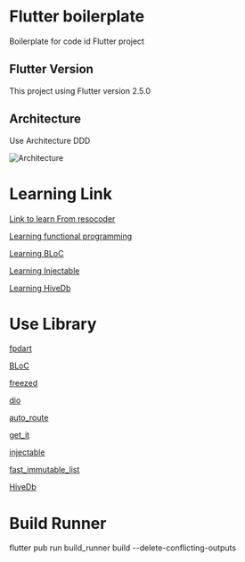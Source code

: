 # Flutter boilerplate

Boilerplate for code id Flutter project

## Flutter Version
This project using Flutter version 2.5.0

## Architecture

Use Architecture DDD

![Architecture](https://resocoder.com/wp-content/uploads/2020/03/DDD-Flutter-Diagram-v3.svg)

# Learning Link

[Link to learn From resocoder](https://resocoder.com/2020/03/09/flutter-firebase-ddd-course-1-domain-driven-design-principles/)


[Learning functional programming](https://www.sandromaglione.com/)

[Learning BLoC](https://bloclibrary.dev/#/)

[Learning Injectable](https://resocoder.com/2020/02/04/injectable-flutter-dart-equivalent-to-dagger-angular-dependency-injection/)

[Learning HiveDb](https://docs.hivedb.dev/#/)


# Use Library

[fpdart](https://pub.dev/packages/fpdart)

[BLoC](https://pub.dev/packages/flutter_bloc)

[freezed](https://pub.dev/packages/freezed)

[dio](https://pub.dev/packages/dio)

[auto_route](https://pub.dev/packages/auto_route)

[get_it](https://pub.dev/packages/get_it)

[injectable](https://pub.dev/packages/injectable)

[fast_immutable_list](https://pub.dev/packages/fast_immutable_collections)

[HiveDb](https://pub.dev/packages/hive)


# Build Runner
flutter pub run build_runner build --delete-conflicting-outputs
